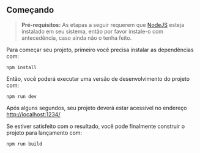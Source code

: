 
## Começando

> **Pré-requisitos:**
> As etapas a seguir requerem que [NodeJS](https://nodejs.org/en/) esteja instalado em seu sistema, então por favor
> instale-o com antecedência, caso ainda não o tenha feito.

Para começar seu projeto, primeiro você precisa instalar as dependências com:

```
npm install
```

Então, você poderá executar uma versão de desenvolvimento do projeto com:

```
npm run dev
```

Após alguns segundos, seu projeto deverá estar acessível no endereço
[http://localhost:1234/](http://localhost:1234/)


Se estiver satisfeito com o resultado, você pode finalmente construir o projeto para lançamento com:

```
npm run build
```
